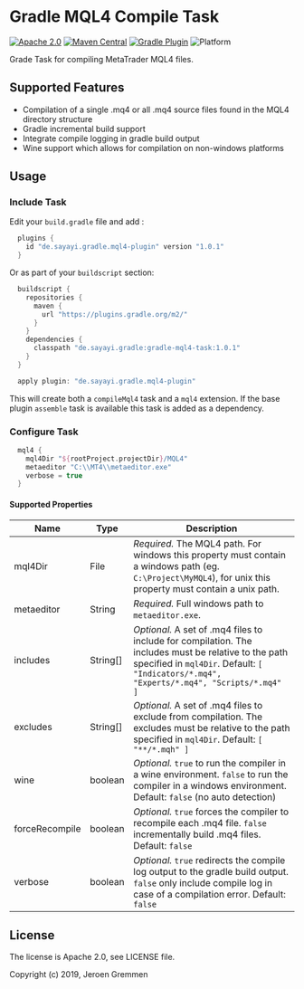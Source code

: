 # Gradle MQL4 Compile Task
[![Apache 2.0](https://img.shields.io/badge/license-Apache%202.0-red.svg)](http://www.apache.org/licenses/LICENSE-2.0)
[![Maven Central](https://img.shields.io/maven-central/v/de.sayayi.gradle/gradle-mql4-task.svg)](https://search.maven.org/search?q=g:de.sayayi.gradle%20a:gradle-mql4-task)
[![Gradle Plugin](https://img.shields.io/badge/gradle--plugin-1.0.1-brightgreen.svg)](https://plugins.gradle.org/plugin/de.sayayi.gradle.mql4-plugin)
![Platform](https://img.shields.io/badge/platform-windows%20%7C%20linux%20%7C%20macos-lightgrey.svg)

Grade Task for compiling MetaTrader MQL4 files.

## Supported Features

- Compilation of a single .mq4 or all .mq4 source files found in the MQL4 directory structure
- Gradle incremental build support
- Integrate compile logging in gradle build output
- Wine support which allows for compilation on non-windows platforms

## Usage

### Include Task

Edit your `build.gradle` file and add :

```groovy
  plugins {
    id "de.sayayi.gradle.mql4-plugin" version "1.0.1"
  }
```

Or as part of your `buildscript` section:

```groovy
  buildscript {
    repositories {
      maven {
        url "https://plugins.gradle.org/m2/"
      }
    }
    dependencies {
      classpath "de.sayayi.gradle:gradle-mql4-task:1.0.1"
    }
  }

  apply plugin: "de.sayayi.gradle.mql4-plugin"
```

This will create both a `compileMql4` task and a `mql4` extension. If the base plugin `assemble` task
is available this task is added as a dependency.

### Configure Task

```groovy
  mql4 {
    mql4Dir "${rootProject.projectDir}/MQL4"
    metaeditor "C:\\MT4\\metaeditor.exe"
    verbose = true
  }
```

#### Supported Properties
Name | Type | Description
--- | --- | ---
mql4Dir | File | *Required.* The MQL4 path. For windows this property must contain a windows path (eg. `C:\Project\MyMQL4`), for unix this property must contain a unix path.
metaeditor | String | *Required.* Full windows path to `metaeditor.exe`.
includes | String[] | *Optional.* A set of .mq4 files to include for compilation. The includes must be relative to the path specified in `mql4Dir`. Default: `[ "Indicators/*.mq4", "Experts/*.mq4", "Scripts/*.mq4" ]`
excludes | String[] | *Optional.* A set of .mq4 files to exclude from compilation. The excludes must be relative to the path specified in `mql4Dir`. Default: `[ "**/*.mqh" ]`
wine | boolean | *Optional.* `true` to run the compiler in a wine environment. `false` to run the compiler in a windows environment. Default: `false` (no auto detection)
forceRecompile | boolean | *Optional.* `true` forces the compiler to recompile each .mq4 file. `false` incrementally build .mq4 files. Default: `false`
verbose | boolean | *Optional.* `true` redirects the compile log output to the gradle build output. `false` only include compile log in case of a compilation error. Default: `false`

## License

The license is Apache 2.0, see LICENSE file.

Copyright (c) 2019, Jeroen Gremmen
